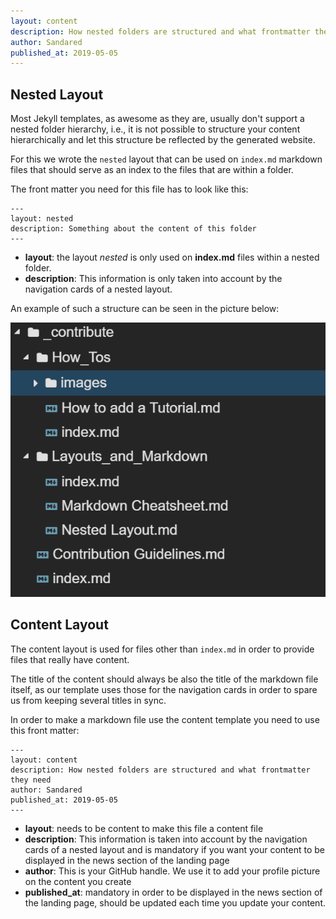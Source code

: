```yaml
---
layout: content
description: How nested folders are structured and what frontmatter they need
author: Sandared
published_at: 2019-05-05
---
```


## Nested Layout
Most Jekyll templates, as awesome as they are, usually don't support a nested folder hierarchy, i.e., it is not possible to structure your content hierarchically and let this structure be reflected by the generated website.

For this we wrote the `nested` layout that can be used on `index.md` markdown files that should serve as an index to the files that are within a folder.

The front matter you need for this file has to look like this:

```
---
layout: nested
description: Something about the content of this folder 
---
```

* **layout**: the layout *nested* is only used on **index.md** files within a nested folder.
* **description**: This information is only taken into account by the navigation cards of a nested layout.

An example of such a structure can be seen in the picture below:

![nested folder structure](images/nested_and_content_layout/nested-folder-structure.png)

## Content Layout 

The content layout is used for files other than `index.md` in order to provide files that really have content.

The title of the content should always be also the title of the markdown file itself, as our template uses those for the navigation cards in order to spare us from keeping several titles in sync.

In order to make a markdown file use the content template you need to use this front matter:

```
---
layout: content
description: How nested folders are structured and what frontmatter they need
author: Sandared
published_at: 2019-05-05
---
```

* **layout**: needs to be content to make this file a content file
* **description**: This information is taken into account by the navigation cards of a nested layout and is mandatory if you want your content to be displayed in the news section of the landing page
* **author**: This is your GitHub handle. We use it to add your profile picture on the content you create
* **published_at**: mandatory in order to be displayed in the news section of the landing page, should be updated each time you update your content.
